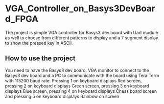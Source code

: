 # VGA_Controller_on_Basys3DevBoard_FPGA
The project is simple VGA controller for Basys3 dev board with Uart module as well to choose from different patterns to display and a 7 segment display to show the pressed key in ASCII.
## How to use the project
You need to have the Basys3 dev board, VGA monitor to connect to the Basys3 dev board and a PC to communicate with the board using Tera Term with 115200 baud rate. Pressing 1 on keyboard displays Red screen, pressing 2 on keyboard displays Green screen, pressing 3 on keyboard displays Blue screen, pressing 4 on keyboard displays Chess board screen and pressing 5 on keyboard displays Rainbow on screen
